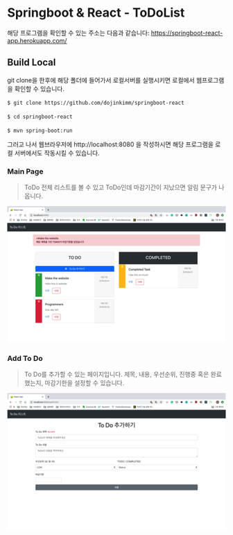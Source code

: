 # Springboot & React - ToDoList

해당 프로그램을 확인할 수 있는 주소는 다음과 같습니다:
https://springboot-react-app.herokuapp.com/

## Build Local

git clone을 한후에 해당 폴더에 들어가서 로컬서버를 실행시키면 로컬에서 웹프로그램을 확인할 수 있습니다.
``` 
$ git clone https://github.com/dojinkimm/springboot-react

$ cd springboot-react

$ mvn spring-boot:run
```

그러고 나서 웹브라우저에 http://localhost:8080 을 작성하시면 해당 프로그램을 로컬 서버에서도 작동시킬 수 있습니다.


### Main Page
> ToDo 전체 리스트를 볼 수 있고 ToDo인데 마감기간이 지났으면 알림 문구가 나옵니다.


<img src="./images/mainpage.png">

### Add To Do
> To Do를 추가할 수 있는 페이지입니다. 제목, 내용, 우선순위, 진행중 혹은 완료했는지, 마감기한을 설정할 수 있습니다.
 

<img src="./images/addtodo.png">
